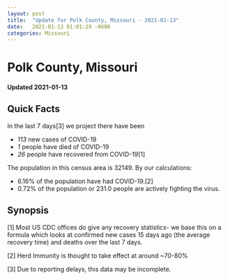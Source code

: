 ```yaml
---
layout: post
title:  "Update for Polk County, Missouri - 2021-01-13"
date:   2021-01-13 01:01:29 -0600
categories: Missouri
---
```


# Polk County, Missouri
#### Updated 2021-01-13

## Quick Facts

In the last 7 days[3] we project there have been
- *113* new cases of COVID-19
- *1* people have died of COVID-19
- *26* people have recovered from COVID-19[1]

The population in this census area is 32149. By our calculations:
- 6.16% of the population have had COVID-19.[2]
- 0.72% of the population or 231.0 people are actively fighting the virus.

## Synopsis




[1] Most US CDC offices do give any recovery statistics- we base this on a formula which looks at confirmed new cases
15 days ago (the average recovery time) and deaths over the last 7 days.

[2] Herd Immunity is thought to take effect at around ~70-80%

[3] Due to reporting delays, this data may be incomplete.
 
    